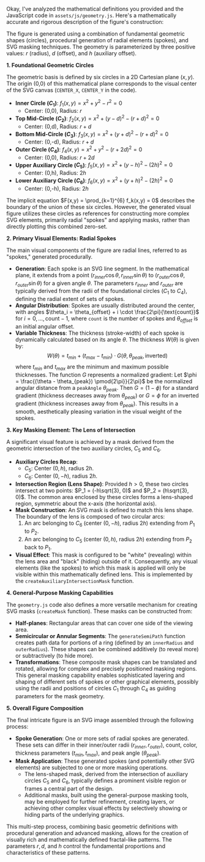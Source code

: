 Okay, I've analyzed the mathematical definitions you provided and the JavaScript code in `assets/js/geometry.js`. Here's a mathematically accurate and rigorous description of the figure's construction:

The figure is generated using a combination of fundamental geometric shapes (circles), procedural generation of radial elements (spokes), and SVG masking techniques. The geometry is parameterized by three positive values: $r$ (radius), $d$ (offset), and $h$ (auxiliary offset).

**1. Foundational Geometric Circles**

The geometric basis is defined by six circles in a 2D Cartesian plane $(x,y)$. The origin (0,0) of this mathematical plane corresponds to the visual center of the SVG canvas (`CENTER_X`, `CENTER_Y` in the code).

*   **Inner Circle ($C_1$)**: $f_1(x,y) = x^2 + y^2 - r^2 = 0$
    *   Center: (0,0), Radius: $r$
*   **Top Mid-Circle ($C_2$)**: $f_2(x,y) = x^2 + (y-d)^2 - (r+d)^2 = 0$
    *   Center: (0,d), Radius: $r+d$
*   **Bottom Mid-Circle ($C_3$)**: $f_3(x,y) = x^2 + (y+d)^2 - (r+d)^2 = 0$
    *   Center: (0,-d), Radius: $r+d$
*   **Outer Circle ($C_4$)**: $f_4(x,y) = x^2 + y^2 - (r+2d)^2 = 0$
    *   Center: (0,0), Radius: $r+2d$
*   **Upper Auxiliary Circle ($C_5$)**: $f_5(x,y) = x^2 + (y-h)^2 - (2h)^2 = 0$
    *   Center: (0,h), Radius: $2h$
*   **Lower Auxiliary Circle ($C_6$)**: $f_6(x,y) = x^2 + (y+h)^2 - (2h)^2 = 0$
    *   Center: (0,-h), Radius: $2h$

The implicit equation $F(x,y) = \prod_{k=1}^{6} f_k(x,y) = 0$ describes the boundary of the union of these six circles. However, the generated visual figure utilizes these circles as references for constructing more complex SVG elements, primarily radial "spokes" and applying masks, rather than directly plotting this combined zero-set.

**2. Primary Visual Elements: Radial Spokes**

The main visual components of the figure are radial lines, referred to as "spokes," generated procedurally.

*   **Generation**: Each spoke is an SVG line segment. In the mathematical plane, it extends from a point $(r_{inner} \cos\theta, r_{inner} \sin\theta)$ to $(r_{outer} \cos\theta, r_{outer} \sin\theta)$ for a given angle $\theta$. The parameters $r_{inner}$ and $r_{outer}$ are typically derived from the radii of the foundational circles ($C_1$ to $C_4$), defining the radial extent of sets of spokes.
*   **Angular Distribution**: Spokes are usually distributed around the center, with angles $\theta_i = \theta_{offset} + i \cdot \frac{2\pi}{\text{count}}$ for $i = 0, \dots, \text{count}-1$, where `count` is the number of spokes and $\theta_{offset}$ is an initial angular offset.
*   **Variable Thickness**: The thickness (stroke-width) of each spoke is dynamically calculated based on its angle $\theta$. The thickness $W(\theta)$ is given by:
    $$ W(\theta) = t_{min} + (t_{max} - t_{min}) \cdot G(\theta, \theta_{peak}, \text{inverted}) $$
    where $t_{min}$ and $t_{max}$ are the minimum and maximum possible thicknesses. The function $G$ represents a normalized gradient:
    Let $\phi = \frac{(\theta - \theta_{peak}) \pmod{2\pi}}{2\pi}$ be the normalized angular distance from a `peakAngle` $\theta_{peak}$.
    Then $G = (1 - \phi)$ for a standard gradient (thickness decreases away from $\theta_{peak}$) or $G = \phi$ for an inverted gradient (thickness increases away from $\theta_{peak}$). This results in a smooth, aesthetically pleasing variation in the visual weight of the spokes.

**3. Key Masking Element: The Lens of Intersection**

A significant visual feature is achieved by a mask derived from the geometric intersection of the two auxiliary circles, $C_5$ and $C_6$.

*   **Auxiliary Circles Recap**:
    *   $C_5$: Center $(0, h)$, radius $2h$.
    *   $C_6$: Center $(0, -h)$, radius $2h$.
*   **Intersection Region (Lens Shape)**: Provided $h > 0$, these two circles intersect at two points: $P_1 = (-h\sqrt{3}, 0)$ and $P_2 = (h\sqrt{3}, 0)$. The common area enclosed by these circles forms a lens-shaped region, symmetric about the x-axis (the horizontal axis).
*   **Mask Construction**: An SVG mask is defined to match this lens shape. The boundary of the lens is composed of two circular arcs:
    1.  An arc belonging to $C_6$ (center $(0, -h)$, radius $2h$) extending from $P_1$ to $P_2$.
    2.  An arc belonging to $C_5$ (center $(0, h)$, radius $2h$) extending from $P_2$ back to $P_1$.
*   **Visual Effect**: This mask is configured to be "white" (revealing) within the lens area and "black" (hiding) outside of it. Consequently, any visual elements (like the spokes) to which this mask is applied will only be visible within this mathematically defined lens. This is implemented by the `createAuxiliaryIntersectionMask` function.

**4. General-Purpose Masking Capabilities**

The `geometry.js` code also defines a more versatile mechanism for creating SVG masks (`createMask` function). These masks can be constructed from:

*   **Half-planes**: Rectangular areas that can cover one side of the viewing area.
*   **Semicircular or Annular Segments**: The `generateSemiPath` function creates path data for portions of a ring (defined by an `innerRadius` and `outerRadius`). These shapes can be combined additively (to reveal more) or subtractively (to hide more).
*   **Transformations**: These composite mask shapes can be translated and rotated, allowing for complex and precisely positioned masking regions.
    This general masking capability enables sophisticated layering and shaping of different sets of spokes or other graphical elements, possibly using the radii and positions of circles $C_1$ through $C_4$ as guiding parameters for the mask geometry.

**5. Overall Figure Composition**

The final intricate figure is an SVG image assembled through the following process:

*   **Spoke Generation**: One or more sets of radial spokes are generated. These sets can differ in their inner/outer radii ($r_{inner}, r_{outer}$), count, color, thickness parameters ($t_{min}, t_{max}$), and peak angle ($\theta_{peak}$).
*   **Mask Application**: These generated spokes (and potentially other SVG elements) are subjected to one or more masking operations.
    *   The lens-shaped mask, derived from the intersection of auxiliary circles $C_5$ and $C_6$, typically defines a prominent visible region or frames a central part of the design.
    *   Additional masks, built using the general-purpose masking tools, may be employed for further refinement, creating layers, or achieving other complex visual effects by selectively showing or hiding parts of the underlying graphics.

This multi-step process, combining basic geometric definitions with procedural generation and advanced masking, allows for the creation of visually rich and mathematically defined fractal-like patterns. The parameters $r, d,$ and $h$ control the fundamental proportions and characteristics of these patterns.
